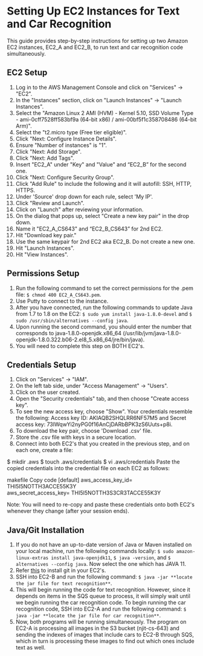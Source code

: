 # Setting Up EC2 Instances for Text and Car Recognition

This guide provides step-by-step instructions for setting up two Amazon EC2 instances, EC2_A and EC2_B, to run text and car recognition code simultaneously.

## EC2 Setup

1. Log in to the AWS Management Console and click on "Services" -> "EC2".
2. In the "Instances" section, click on "Launch Instances" -> "Launch Instances".
3. Select the "Amazon Linux 2 AMI (HVM) - Kernel 5.10, SSD Volume Type - ami-0cff7528ff583bf9a (64-bit x86) / ami-00bf5f1c358708486 (64-bit Arm)".
4. Select the "t2.micro type (Free tier eligible)".
5. Click "Next: Configure Instance Details".
6. Ensure "Number of instances" is "1".
7. Click "Next: Add Storage".
8. Click "Next: Add Tags".
9. Insert "EC2_A" under "Key" and "Value" and “EC2_B” for the second one.
10. Click "Next: Configure Security Group".
11. Click "Add Rule" to include the following and it will autofill: SSH, HTTP, HTTPS.
12. Under 'Source' drop down for each rule, select 'My IP'.
13. Click "Review and Launch".
14. Click on "Launch" after reviewing your information.
15. On the dialog that pops up, select "Create a new key pair" in the drop down.
16. Name it "EC2_A_CS643" and “EC2_B_CS643” for 2nd EC2.
17. Hit "Download key pair."
18. Use the same keypair for 2nd EC2 aka EC2_B. Do not create a new one.
19. Hit "Launch Instances".
20. Hit "View Instances".

## Permissions Setup

1. Run the following command to set the correct permissions for the .pem file: `$ chmod 400 EC2_A_CS643.pem`.
2. Use Putty to connect to the instance.
3. After you have connected, run the following commands to update Java from 1.7 to 1.8 on the EC2: `$ sudo yum install java-1.8.0-devel` and `$ sudo /usr/sbin/alternatives --config java`.
4. Upon running the second command, you should enter the number that corresponds to java-1.8.0-openjdk.x86_64 (/usr/lib/jvm/java-1.8.0-openjdk-1.8.0.322.b06-2.el8_5.x86_64/jre/bin/java).
5. You will need to complete this step on BOTH EC2's.

## Credentials Setup

1. Click on "Services" -> "IAM".
2. On the left tab side, under "Access Management" -> "Users".
3. Click on the user created.
4. Open the "Security credentials" tab, and then choose "Create access key".
5. To see the new access key, choose "Show". Your credentials resemble the following: Access key ID: AKIAQB2SHQLRR6NF57M5 and Secret access key: 73IWqwYi2nyPG0f16AnCjDARbBPK3zS6Uuts+p8i.
6. To download the key pair, choose 'Download .csv' file.
7. Store the .csv file with keys in a secure location.
8. Connect into both EC2's that you created in the previous step, and on each one, create a file:

$ mkdir .aws
$ touch .aws/credentials
$ vi .aws/credentials
Paste the copied credentials into the credential file on each EC2 as follows:

makefile
Copy code
[default]
aws_access_key_id= THI5I5NOTTH3ACCE55K3Y  
aws_secret_access_key= THI5I5NOTTH3S3CR3TACCE55K3Y

Note: You will need to re-copy and paste these credentials onto both EC2's whenever they change (after your session ends).

## Java/Git Installation

1. If you do not have an up-to-date version of Java or Maven installed on your local machine, run the following commands locally: `$ sudo amazon-linux-extras install java-openjdk11`, `$ java -version`, and `$ alternatives --config java`. Now select the one which has JAVA 11.
2. Refer [this](https://github.com/awsdocs/aws-doc-sdk-examples/blob/master/java/example_code/s3/src/main/java/aws/example/s3/S3ObjectOperations.java) to install git in your EC2's.
3. SSH into EC2-B and run the following command: `$ java -jar **locate the jar file for text recognition**`.
4. This will begin running the code for text recognition. However, since it depends on items in the SQS queue to process, it will simply wait until we begin running the car recognition code. To begin running the car recognition code, SSH into EC2-A and run the following command: `$ java -jar **locate the jar file for car recognition**`.
5. Now, both programs will be running simultaneously. The program on EC2-A is processing all images in the S3 bucket (njit-cs-643) and sending the indexes of images that include cars to EC2-B through SQS, which in turn is processing these images to find out which ones include text as well.
